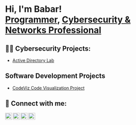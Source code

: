 <h1>Hi, I'm Babar! <br/><a href="https://github.com/babartanveer605/">Programmer</a>, <a href="https://www.linkedin.com/in/babar-tanveer-832674b4/">Cybersecurity & Networks Professional</a>

<h2>👨‍💻 Cybersecurity Projects:</h2>

- [Active Directory Lab](https://github.com/babartanveer605/Active-Directory-Lab)

<h2>Software Development Projects</h2>

- [CodeViz Code Visualization Project](http://bitcodeviz.herokuapp.com/)

<h2> 🤳 Connect with me:</h2>

[<img align="left" alt="BabarTanveer | YouTube" width="22px" src="https://cdn.jsdelivr.net/npm/simple-icons@v3/icons/youtube.svg" />][youtube]
[<img align="left" alt="BabarTanveer | Twitter" width="22px" src="https://cdn.jsdelivr.net/npm/simple-icons@v3/icons/twitter.svg" />][twitter]
[<img align="left" alt="BabarTanveer | LinkedIn" width="22px" src="https://cdn.jsdelivr.net/npm/simple-icons@v3/icons/linkedin.svg" />][linkedin]
[<img align="left" alt="BabarTanveer | Instagram" width="22px" src="https://cdn.jsdelivr.net/npm/simple-icons@v3/icons/instagram.svg" />][instagram]

[twitter]: https://twitter.com/BabarTanveer18
[youtube]: https://www.youtube.com/c/babartanveer605
[instagram]: https://www.instagram.com/babartanveer2414/
[linkedin]: https://www.linkedin.com/in/babar-tanveer-832674b4/

<!--

Here are some ideas to get you started:

- 🔭 I’m currently working on ...
- 🌱 I’m currently learning ...
- 👯 I’m looking to collaborate on ...
- 🤔 I’m looking for help with ...
- 💬 Ask me about ...
- 📫 How to reach me: ...
- 😄 Pronouns: ...
- ⚡ Fun fact: ...
-->
